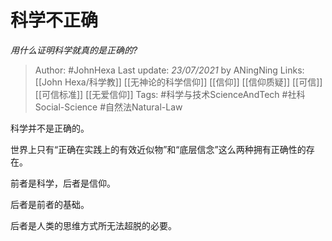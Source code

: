 # 科学不正确
*用什么证明科学就真的是正确的?*

> Author: #JohnHexa
Last update: *23/07/2021* by ANingNing
Links: [[John Hexa/科学教]] [[无神论的科学信仰]] [[信仰]] [[信仰质疑]] [[可信]] [[可信标准]] [[无爱信仰]]
Tags: #科学与技术ScienceAndTech #社科Social-Science #自然法Natural-Law 

 
科学并不是正确的。

世界上只有“正确在实践上的有效近似物”和“底层信念”这么两种拥有正确性的存在。

前者是科学，后者是信仰。

后者是前者的基础。

后者是人类的思维方式所无法超脱的必要。



